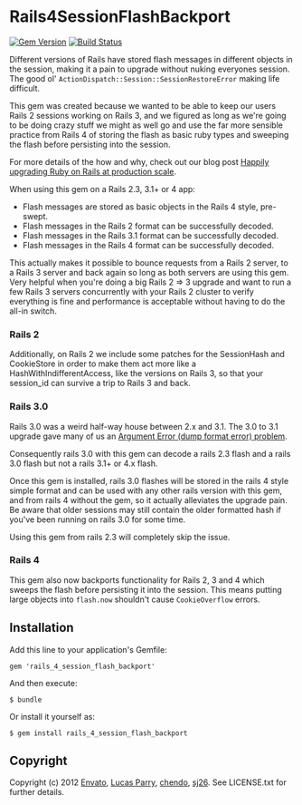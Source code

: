# Rails4SessionFlashBackport
[![Gem Version](https://badge.fury.io/rb/rails_4_session_flash_backport.png)](http://badge.fury.io/rb/rails_4_session_flash_backport)
[![Build Status](https://travis-ci.org/envato/rails_4_session_flash_backport.png)](https://travis-ci.org/envato/rails_4_session_flash_backport)

Different versions of Rails have stored flash messages in different objects in
the session, making it a pain to upgrade without nuking everyones session. The
good ol' `ActionDispatch::Session::SessionRestoreError` making life difficult.

This gem was created because we wanted to be able to keep our users Rails 2
sessions working on Rails 3, and we figured as long as we're going to be doing
crazy stuff we might as well go and use the far more sensible practice from
Rails 4 of storing the flash as basic ruby types and sweeping the flash before
persisting into the session.

For more details of the how and why, check out our blog post [Happily upgrading
Ruby on Rails at production scale][blog-post].

[blog-post]: http://webuild.envato.com/blog/upgrading-ruby-on-rails-at-production-scale/

When using this gem on a Rails 2.3, 3.1+ or 4 app:

 * Flash messages are stored as basic objects in the Rails 4 style, pre-swept.
 * Flash messages in the Rails 2 format can be successfully decoded.
 * Flash messages in the Rails 3.1 format can be successfully decoded.
 * Flash messages in the Rails 4 format can be successfully decoded.

This actually makes it possible to bounce requests from a Rails 2 server, to a
Rails 3 server and back again so long as both servers are using this gem. Very
helpful when you're doing a big Rails 2 => 3 upgrade and want to run a few
Rails 3 servers concurrently with your Rails 2 cluster to verify everything is
fine and performance is acceptable without having to do the all-in switch.

### Rails 2

Additionally, on Rails 2 we include some patches for the SessionHash and
CookieStore in order to make them act more like a HashWithIndifferentAccess,
like the versions on Rails 3, so that your session_id can survive a trip to
Rails 3 and back.

### Rails 3.0

Rails 3.0 was a weird half-way house between 2.x and 3.1. The 3.0 to 3.1
upgrade gave many of us an [Argument Error (dump format error)
problem][argumenterror-so].

[argumenterror-so]: http://stackoverflow.com/questions/9120501/what-causes-the-argumenterror-dump-format-error

Consequently rails 3.0 with this gem can decode a rails 2.3 flash and a rails
3.0 flash but not a rails 3.1+ or 4.x flash.

Once this gem is installed, rails 3.0 flashes will be stored in the rails 4
style simple format and can be used with any other rails version with this gem,
and from rails 4 without the gem, so it actually alleviates the upgrade pain.
Be aware that older sessions may still contain the older formatted hash if
you've been running on rails 3.0 for some time.

Using this gem from rails 2.3 will completely skip the issue.

### Rails 4

This gem also now backports functionality for Rails 2, 3 and 4 which sweeps the
flash before persisting it into the session. This means putting large objects
into `flash.now` shouldn't cause `CookieOverflow` errors.

## Installation

Add this line to your application's Gemfile:

    gem 'rails_4_session_flash_backport'

And then execute:

    $ bundle

Or install it yourself as:

    $ gem install rails_4_session_flash_backport

## Copyright

Copyright (c) 2012 [Envato](http://envato.com), [Lucas Parry](http://github.com/lparry), [chendo](http://github.com/chendo), [sj26](http://github.com/sj26). See LICENSE.txt for further details.

